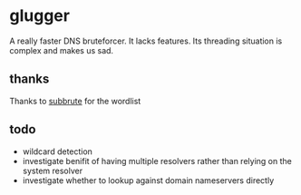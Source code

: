 # glugger

A really faster DNS bruteforcer.
It lacks features.
Its threading situation is complex and makes us sad.

## thanks
Thanks to [subbrute](https://github.com/TheRook/subbrute) for the wordlist

## todo
* wildcard detection
* investigate benifit of having multiple resolvers rather than relying on the system resolver
* investigate whether to lookup against domain nameservers directly
